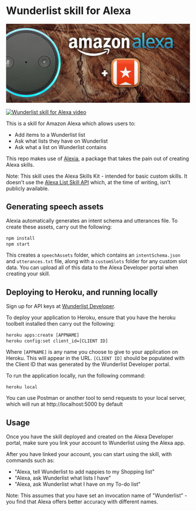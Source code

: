 # Wunderlist skill for Alexa

![Wunderlist for Alexa logo](/alexawunderlist-small.jpg)

[![Wunderlist skill for Alexa video](https://img.youtube.com/vi/GUPMmOY9_UA/0.jpg)](https://www.youtube.com/watch?v=GUPMmOY9_UA)

This is a skill for Amazon Alexa which allows users to:
- Add items to a Wunderlist list
- Ask what lists they have on Wunderlist
- Ask what a list on Wunderlist contains

This repo makes use of [Alexia](https://github.com/accenture/alexia), a package that takes the pain out of creating Alexa skills.

Note: This skill uses the Alexa Skills Kit - intended for basic custom skills. It doesn't use the [Alexa List Skill API](https://developer.amazon.com/alexa-skills-kit/shopping-and-to-do-lists) which, at the time of writing, isn't publicly available.

## Generating speech assets

Alexia automatically generates an intent schema and utterances file. To create these assets, carry out the following:

```
npm install
npm start
```

This creates a ```speechAssets``` folder, which contains an ```intentSchema.json``` and ```utterances.txt``` file, along with a ```customSlots``` folder for any custom slot data. You can upload all of this data to the Alexa Developer portal when creating your skill.

## Deploying to Heroku, and running locally

Sign up for API keys at [Wunderlist Developer](https://developer.wunderlist.com).

To deploy your application to Heroku, ensure that you have the heroku toolbelt installed then carry out the following:

```
heroku apps:create [APPNAME]
heroku config:set client_id=[CLIENT ID]
```

Where ```[APPNAME]``` is any name you choose to give to your application on Heroku. This will appear in the URL. ```[CLIENT ID]``` should be populated with the Client ID that was generated by the Wunderlist Developer portal.

To run the application locally, run the following command:

```
heroku local
```

You can use Postman or another tool to send requests to your local server, which will run at http://localhost:5000 by default

## Usage

Once you have the skill deployed and created on the Alexa Developer portal, make sure you link your account to Wunderlist using the Alexa app.

After you have linked your account, you can start using the skill, with commands such as:
- "Alexa, tell Wunderlist to add nappies to my Shopping list"
- "Alexa, ask Wunderlist what lists I have"
- "Alexa, ask Wunderlist what I have on my To-do list"

Note: This assumes that you have set an invocation name of "Wunderlist" - you find that Alexa offers better accuracy with different names.
